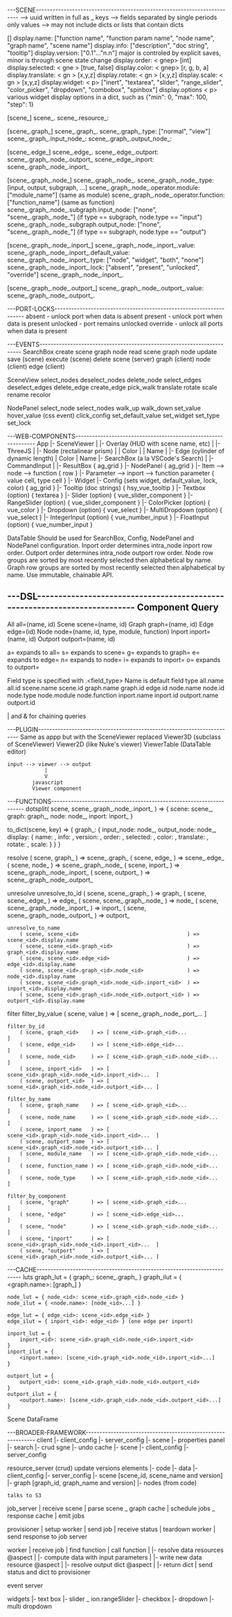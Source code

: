 ---SCENE------------------------------------------------------------------------
<id>   --> uuid written in full as <component>_<id>
keys   --> fields separated by single periods only
values --> may not include dicts or lists that contain dicts

[<display>]
    display.name:      <sgnep> ["function name", "function param name", "node name", "graph name", "scene name"]
    display.info:      <sgnep> ["description", "doc string", "tooltip"]
    display.version:   <sgn  > ["0.1"..."n.n"] major is controled by explicit saves, minor is through scene state change
    display.order:     < gnep> [int]
    display.selected:  < gne > [true, false]
    display.color:     < gnep> [r, g, b, a]
    display.translate: < gn  > [x,y,z]
    display.rotate:    < gn  > [x,y,z]
    display.scale:     < gn  > [x,y,z]
    display.widget:    <    p> ["inert", "textarea", "slider", "range_slider", "color_picker", "dropdown", "combobox", "spinbox"]
    display.options    <    p> various widget display options in a dict, such as {"min": 0, "max": 100, "step": 1}

[scene_<id>]
    scene_<id>.<display>
    scene_<id>.resource_<id>:

[scene_<id>.graph_<id>]
    scene_<id>.graph_<id>.<display>
    scene_<id>.graph_<id>.type: ["normal", "view"]
    scene_<id>.graph_<id>.input_node_<id>:
    scene_<id>.graph_<id>.output_node_<id>:

[scene_<id>.edge_<id>]
    scene_<id>.edge_<id>.<display>
    scene_<id>.edge_<id>.outport: scene_<id>.graph_<id>.node_<id>.outport_<id>
    scene_<id>.edge_<id>.inport: scene_<id>.graph_<id>.node_<id>.inport_<id>

[scene_<id>.graph_<id>.node_<id>]
    scene_<id>.graph_<id>.node_<id>.<display>
    scene_<id>.graph_<id>.node_<id>.type: [input, output, subgraph, ...]
    scene_<id>.graph_<id>.node_<id>.operator.module: ["module_name"] (same as module)
    scene_<id>.graph_<id>.node_<id>.operator.function: ["function_name"] (same as function)
    scene_<id>.graph_<id>.node_<id>.subgraph.input_node: ["none", "scene_<id>.graph_<id>.node_<id>"] (if type == subgraph, node.type == "input")
    scene_<id>.graph_<id>.node_<id>.subgraph.output_node: ["none", "scene_<id>.graph_<id>.node_<id>"] (if type == subgraph, node.type == "output")

[scene_<id>.graph_<id>.node_<id>.inport_<id>]
    scene_<id>.graph_<id>.node_<id>.inport_<id>.value:
    scene_<id>.graph_<id>.node_<id>.inport_<id>.default_value:
    scene_<id>.graph_<id>.node_<id>.inport_<id>.type: ["node", "widget", "both", "none"]
    scene_<id>.graph_<id>.node_<id>.inport_<id>.lock: ["absent", "present", "unlocked", "override"]
    scene_<id>.graph_<id>.node_<id>.inport_<id>.<display>

[scene_<id>.graph_<id>.node_<id>.outport_<id>]
    scene_<id>.graph_<id>.node_<id>.outport_<id>.value:
    scene_<id>.graph_<id>.node_<id>.outport_<id>.<display>

---PORT-LOCKS-------------------------------------------------------------------
absent   - unlock port when data is absent
present  - unlock port when data is present
unlocked - port remains unlocked
override - unlock all ports when data is present

---EVENTS-----------------------------------------------------------------------
SearchBox
    create
        scene
        graph
        node
    read
        scene
        graph
        node
    update
        save (scene)
        execute (scene)
    delete
        scene (server)
        graph (client)
        node (client)
        edge (client)

SceneView
    select_nodes
    deselect_nodes
    delete_node
    select_edges
    deselect_edges
    delete_edge
    create_edge
    pick_walk
    translate
    rotate
    scale
    rename
    recolor

NodePanel
    select_node
    select_nodes
    walk_up
    walk_down
    set_value
    hover_value (css event)
    click_config
        set_default_value
        set_widget
        set_type
        set_lock

---WEB-COMPONENTS---------------------------------------------------------------
App
    |- SceneViewer
    |   |- Overlay (HUD with scene name, etc)
    |   |- ThreeJS
    |       |- Node (rectalinear prism)
    |       |       Color
    |       |       Name
    |       |- Edge (cylinder of dynamic length)
    |               Color
    |               Name
    |- SearchBox (a la VSCode's Search)
    |   |- CommandInput
    |   |- ResultBox { ag_grid }
    |- NodePanel { ag_grid }
        |- Item --> node --> function { row }
            |- Parameter --> inport --> function parameter { value cell, type cell }
                |- Widget
                    |- Config (sets widget, default_value, lock, color) { ag_grid }
                    |- Tooltip (doc strings)                         { hsy_vue_tooltip }
                    |- Textbox (option)                              { textarea }
                    |- Slider (option)                               { vue_slider_component }
                    |- RangeSlider (option)                          { vue_slider_component }
                    |- ColorPicker (option)                          { vue_color }
                    |- Dropdown (option)                             { vue_select }
                    |- MultiDropdown (option)                        { vue_select }
                    |- IntegerInput (option)                         { vue_number_input }
                    |- FloatInput (option)                           { vue_number_input }

DataTable
    Should be used for SearchBox, Config, NodePanel and NodePanel configuration.
    Inport order determines intra_node inport row order.
    Outport order determines intra_node outport row order.
    Node row groups are sorted by most recently selected then alphabetical by name.
    Graph row groups are sorted by most recently selected then alphabetical by name.
    Use immutable, chainable API.

---DSL--------------------------------------------------------------------------
Component   Query
-----------------------------
All         all=(name, id)
Scene       scene=(name, id)
Graph       graph=(name, id)
Edge        edge=(id)
Node        node=(name, id, type, module, function)
Inport      inport=(name, id)
Outport     outport=(name, id)

a= expands to all=
s= expands to scene=
g= expands to graph=
e= expands to edge=
n= expands to node=
i= expands to inport=
o= expands to outport=

Field type is specified with <field>.<field_type>
Name is default field type
all.name       all.id
scene.name     scene.id
graph.name     graph.id
               edge.id
node.name      node.id      node.type   node.module     node.function
inport.name    inport.id
outport.name   outport.id

| and & for chaining queries

---PLUGIN-----------------------------------------------------------------------
    Same as appp but with the SceneViewer replaced
    Viewer3D (subclass of SceneViewer)
    Viewer2D (like Nuke's viewer)
    ViewerTable (DataTable editor)

    input --> viewer --> output
                |
                V
            javascript
            Viewer component

---FUNCTIONS--------------------------------------------------------------------
dotsplit( scene, scene_<id>.graph_<id>.node_<id>.inport_<id> ) => {
    scene: scene_<id>,
    graph: graph_<id>,
    node: node_<id>,
    inport: inport_<id>
}

to_dict(scene, key) => {
    graph_<id>: {
        input_node: node_<id>,
        output_node: node_<id>,
        display: {
            name: <name>,
            info: <info>,
            version: <version>,
            order: <order>,
            selected: <selected>,
            color: <color>,
            translate: <translate>,
            rotate: <rotate>,
            scale: <scale>
        }
    }
}

resolve
    ( scene, graph_<id>    ) => scene_<id>.graph_<id>
    ( scene, edge_<id>     ) => scene_<id>.edge_<id>
    ( scene, node_<id>     ) => scene_<id>.graph_<id>.node_<id>
    ( scene, inport_<id>   ) => scene_<id>.graph_<id>.node_<id>.inport_<id>
    ( scene, outport_<id>  ) => scene_<id>.graph_<id>.node_<id>.outport_<id>

unresolve
    unresolve_to_id
        ( scene, scene_<id>.graph_<id>                        ) => graph_<id>
        ( scene, scene_<id>.edge_<id>                         ) => edge_<id>
        ( scene, scene_<id>.graph_<id>.node_<id>              ) => node_<id>
        ( scene, scene_<id>.graph_<id>.node_<id>.inport_<id>  ) => inport_<id>
        ( scene, scene_<id>.graph_<id>.node_<id>.outport_<id> ) => outport_<id>

    unresolve_to_name
        ( scene, scene_<id>                                   ) => scene_<id>.display.name
        ( scene, scene_<id>.graph_<id>                        ) => graph_<id>.display.name
        ( scene, scene_<id>.edge_<id>                         ) => edge_<id>.display.name
        ( scene, scene_<id>.graph_<id>.node_<id>              ) => node_<id>.display.name
        ( scene, scene_<id>.graph_<id>.node_<id>.inport_<id>  ) => inport_<id>.display.name
        ( scene, scene_<id>.graph_<id>.node_<id>.outport_<id> ) => outport_<id>.display.name

filter
    filter_by_value
        ( scene, value         ) => [ scene_<id>.graph_<id>.node_<id>.port_<id>...    ]

    filter_by_id
        ( scene, graph_<id>    ) => [ scene_<id>.graph_<id>...                        ]
        ( scene, edge_<id>     ) => [ scene_<id>.edge_<id>...                         ]
        ( scene, node_<id>     ) => [ scene_<id>.graph_<id>.node_<id>...              ]
        ( scene, inport_<id>   ) => [ scene_<id>.graph_<id>.node_<id>.inport_<id>...  ]
        ( scene, outport_<id>  ) => [ scene_<id>.graph_<id>.node_<id>.outport_<id>... ]

    filter_by_name
        ( scene, graph_name    ) => [ scene_<id>.graph_<id>...                        ]
        ( scene, node_name     ) => [ scene_<id>.graph_<id>.node_<id>...              ]
        ( scene, inport_name   ) => [ scene_<id>.graph_<id>.node_<id>.inport_<id>...  ]
        ( scene, outport_name  ) => [ scene_<id>.graph_<id>.node_<id>.outport_<id>... ]
        ( scene, module_name   ) => [ scene_<id>.graph_<id>.node_<id>...              ]
        ( scene, function_name ) => [ scene_<id>.graph_<id>.node_<id>...              ]
        ( scene, node_type     ) => [ scene_<id>.graph_<id>.node_<id>...              ]

    filter_by_component
        ( scene, "graph"       ) => [ scene_<id>.graph_<id>...                        ]
        ( scene, "edge"        ) => [ scene_<id>.edge_<id>...                         ]
        ( scene, "node"        ) => [ scene_<id>.graph_<id>.node_<id>...              ]
        ( scene, "inport"      ) => [ scene_<id>.graph_<id>.node_<id>.inport_<id>...  ]
        ( scene, "outport"     ) => [ scene_<id>.graph_<id>.node_<id>.outport_<id>... ]

---CACHE------------------------------------------------------------------------
luts
    graph_lut = { graph_<id>: scene_<id>.graph_<id> }
    graph_ilut = { <graph.name>: [graph_<id>] }

    node_lut = { node_<id>: scene_<id>.graph_<id>.node_<id> }
    node_ilut = { <node.name>: [node_<id>...] }

    edge_lut = { edge_<id>: scene_<id>.edge_<id> }
    edge_ilut = { inport_<id>: edge_<id> } (one edge per inport)

    inport_lut = {
        inport_<id>: scene_<id>.graph_<id>.node_<id>.inport_<id>
    }
    inport_ilut = {
        <inport.name>: [scene_<id>.graph_<id>.node_<id>.inport_<id>...]
    }

    outport_lut = {
        outport_<id>: scene_<id>.graph_<id>.node_<id>.outport_<id>
    }
    outport_ilut = {
        <outport.name>: [scene_<id>.graph_<id>.node_<id>.outport_<id>...]
    }

Scene DataFrame

---BROADER-FRAMEWORK------------------------------------------------------------
client
    |- client_config
    |- server_config
    |- scene
    |- properties panel
    |- search
    |- crud sgne
    |- undo cache
        |- scene
        |- client_config
        |- server_config

resource_server (crud) update versions elements
    |- code
    |- data
    |- client_config
    |- server_config
    |- scene [scene_id, scene_name and version]
    |- graph [graph_id, graph_name and version]
    |- nodes (from code)

    talks to S3

job_server
    |
    receive scene
    |
    parse scene _ graph cache
    |
    schedule jobs _ response cache
    |
    emit jobs

provisioner
    |
    setup worker
    |
    send job
    |
    receive status
    |
    teardown worker
    |
    send response to job server

worker
    |
    receive job
    |
    find function
    |
    call function
    |    |- resolve data resources @aspect
    |    |- compute data with input parameters
    |    |- write new data resource @aspect
    |    |- resolve output dict @aspect
    |    |- return dict
    |
    send status and dict to provisioner

event server

widgets
    |- text box
    |- slider _ ion.rangeSlider
    |- checkbox
    |- dropdown
    |- multi dropdown
